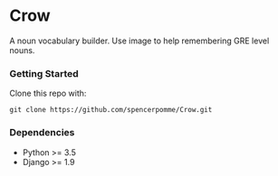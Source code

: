 # Crow
A noun vocabulary builder. Use image to help remembering GRE level nouns.

### Getting Started

Clone this repo with:
```
git clone https://github.com/spencerpomme/Crow.git
```

### Dependencies

- Python >= 3.5
- Django >= 1.9
